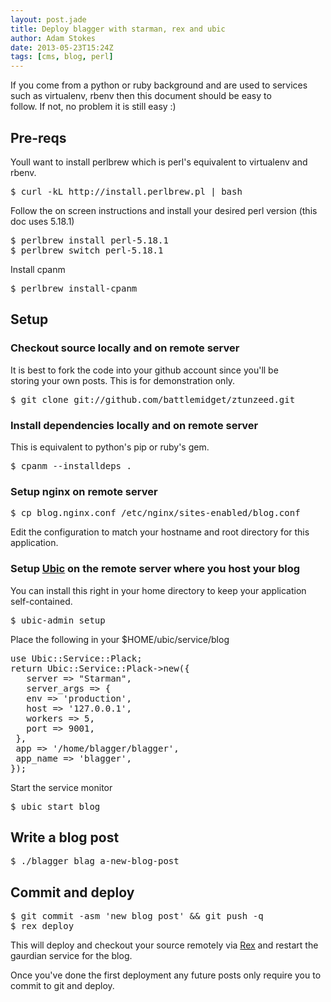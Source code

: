 ```yaml
---
layout: post.jade
title: Deploy blagger with starman, rex and ubic
author: Adam Stokes
date: 2013-05-23T15:24Z
tags: [cms, blog, perl]
---
```

<p>If you come from a python or ruby background and are used to services<br />
such as virtualenv, rbenv then this document should be easy to<br />
follow. If not, no problem it is still easy :)</p>
<h2 id=&#34;pre-reqs&#34;>Pre-reqs</h2>
<p>Youll want to install perlbrew which is perl&#39;s equivalent to virtualenv and rbenv.</p>
<pre class=&#34;prettyprint&#34;>
$ curl -kL http://install.perlbrew.pl | bash
</pre>
<p>Follow the on screen instructions and install your desired perl version (this doc uses 5.18.1)</p>
<pre class=&#34;prettyprint&#34;>
$ perlbrew install perl-5.18.1
$ perlbrew switch perl-5.18.1
</pre>
<p>Install cpanm</p>
<pre class=&#34;prettyprint&#34;>
$ perlbrew install-cpanm
</pre>
<h2 id=&#34;setup&#34;>Setup</h2>
<h3 id=&#34;checkoutsourcelocallyandonremoteserver&#34;>Checkout source locally and on remote server</h3>
<p>It is best to fork the code into your github account since you&#39;ll be<br />
storing your own posts. This is for demonstration only.</p>
<pre class=&#34;prettyprint&#34;>
$ git clone git://github.com/battlemidget/ztunzeed.git
</pre>
<h3 id=&#34;installdependencieslocallyandonremoteserver&#34;>Install dependencies locally and on remote server</h3>
<p>This is equivalent to python&#39;s pip or ruby&#39;s gem.</p>
<pre class=&#34;prettyprint&#34;>
$ cpanm --installdeps .
</pre>
<h3 id=&#34;setupnginxonremoteserver&#34;>Setup nginx on remote server</h3>
<pre class=&#34;prettyprint&#34;>
$ cp blog.nginx.conf /etc/nginx/sites-enabled/blog.conf
</pre>
<p>Edit the configuration to match your hostname and root directory for this application.</p>
<h3 id=&#34;setupubicontheremoteserverwhereyouhostyourblog&#34;>Setup <a href=&#34;https://metacpan.org/release/Ubic&#34;>Ubic</a> on the remote server where you host your blog</h3>
<p>You can install this right in your home directory to keep your application self-contained.</p>
<pre class=&#34;prettyprint&#34;>
$ ubic-admin setup
</pre>
<p>Place the following in your $HOME/ubic/service/blog</p>
<pre class=&#34;prettyprint&#34;>
use Ubic::Service::Plack;
return Ubic::Service::Plack->new({
   server => &#34;Starman&#34;,
   server_args => {
   env => &#39;production&#39;,
   host => &#39;127.0.0.1&#39;,
   workers => 5,
   port => 9001,
 },
 app => &#39;/home/blagger/blagger&#39;,
 app_name => &#39;blagger&#39;,
});
</pre>
<p>Start the service monitor</p>
<pre class=&#34;prettyprint&#34;>
$ ubic start blog
</pre>
<h2 id=&#34;writeablogpost&#34;>Write a blog post</h2>
<pre class=&#34;prettyprint&#34;>
$ ./blagger blag a-new-blog-post
</pre>
<h2 id=&#34;commitanddeploy&#34;>Commit and deploy</h2>
<pre class=&#34;prettyprint&#34;>
$ git commit -asm &#39;new blog post&#39; &#38;&#38; git push -q
$ rex deploy
</pre>
<p>This will deploy and checkout your source remotely via <a href=&#34;http://rexify.org&#34;>Rex</a> and restart the gaurdian service for the blog.</p>
<p>Once you&#39;ve done the first deployment any future posts only require you to commit to git and deploy.</p>
